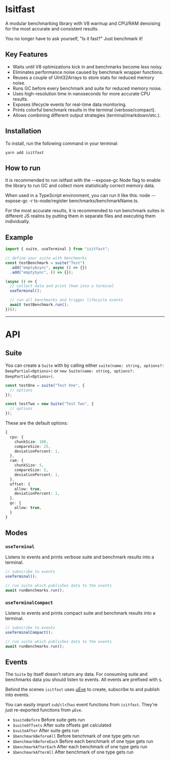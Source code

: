 # Isitfast

A modular benchmarking library with V8 warmup and CPU/RAM denoising for the most accurate and consistent results.

You no longer have to ask yourself, "Is it fast?" Just benchmark it!

## Key Features

- Waits until V8 optimizations kick in and benchmarks become less noisy.
- Eliminates performance noise caused by benchmark wrapper functions.
- Reuses a couple of UInt32Arrays to store stats for reduced memory noise.
- Runs GC before every benchmark and suite for reduced memory noise.
- Uses high-resolution time in nanoseconds for more accurate CPU results.
- Exposes lifecycle events for real-time data monitoring.
- Prints colorful benchmark results in the terminal (verbose/compact).
- Allows combining different output strategies (terminal/markdown/etc.).

## Installation

To install, run the following command in your terminal:

```shell
yarn add isitfast
```

## How to run

It is recommended to run isitfast with the --expose-gc Node flag to enable the library to run GC and collect more statistically correct memory data.

When used in a TypeScript environment, you can run it like this: node --expose-gc -r ts-node/register benchmarks/benchmarkName.ts.

For the most accurate results, it is recommended to run benchmark suites in different JS realms by putting them in separate files and executing them individually.

## Example

```ts
import { suite, useTerminal } from "isitfast";

// define your suite with benchmarks
const testBenchmark = suite("Test")
  .add("emptyAsync", async () => {})
  .add("emptySync", () => {});

(async () => {
  // collect data and print them into a terminal
  useTerminal();

  // run all benchmarks and trigger lifecycle events
  await testBenchmark.run();
})();
```

---

# API

## Suite

You can create a `Suite` with by calling either `suite(name: string, options?: DeepPartial<Options>)` or `new Suite(name: string, options?: DeepPartial<Options>)`.

```ts
const testOne = suite("Test One", {
  // options
});

const testTwo = new Suite("Test Two", {
  // options
});
```

These are the default options:

```ts
{
  cpu: {
    chunkSize: 100,
    compareSize: 25,
    deviationPercent: 1,
  },
  ram: {
    chunkSize: 5,
    compareSize: 5,
    deviationPercent: 1,
  },
  offset: {
    allow: true,
    deviationPercent: 1,
  },
  gc: {
    allow: true,
  }
}
```

## Modes

### `useTerminal`

Listens to events and prints verbose suite and benchmark results into a terminal.

```ts
// subscribe to events
useTerminal();

// run suite which publishes data to the events
await runBenchmarks.run();
```

### `useTerminalCompact`

Listens to events and prints compact suite and benchmark results into a terminal.

```ts
// subscribe to events
useTerminalCompact();

// run suite which publishes data to the events
await runBenchmarks.run();
```

## Events

The `Suite` by itself doesn't return any data. For consuming suite and benchmarks data you should listen to events. All events are prefixed with `$`.

Behind the scenes `isitfast` uses [μEve](https://github.com/yamiteru/ueve) to create, subscribe to and publish into events.

You can easily import `sub`/`clr`/`has` event functions from `isitfast`. They're just re-exported functions from `μEve`.

- `$suiteBefore` Before suite gets run
- `$suiteOffsets` After suite offsets get calculated
- `$suiteAfter` After suite gets run
- `$benchmarkBeforeAll` Before benchmark of one type gets run
- `$benchmarkBeforeEach` Before each benchmark of one type gets run
- `$benchmarkAfterEach` After each benchmark of one type gets run
- `$benchmarkAfterAll` After benchmark of one type gets run
